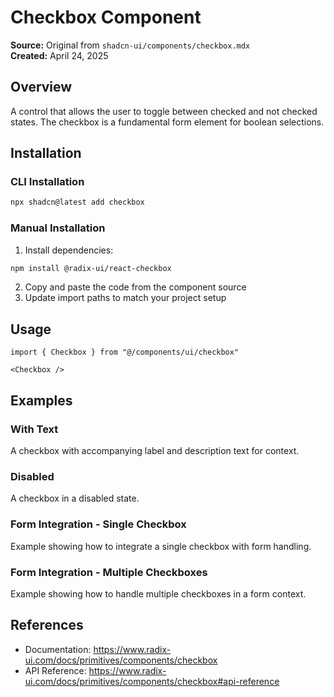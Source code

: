 # Checkbox Component

**Source:** Original from `shadcn-ui/components/checkbox.mdx`  
**Created:** April 24, 2025  

## Overview
A control that allows the user to toggle between checked and not checked states. The checkbox is a fundamental form element for boolean selections.

## Installation

### CLI Installation
```bash
npx shadcn@latest add checkbox
```

### Manual Installation
1. Install dependencies:
```bash
npm install @radix-ui/react-checkbox
```
2. Copy and paste the code from the component source
3. Update import paths to match your project setup

## Usage

```tsx
import { Checkbox } from "@/components/ui/checkbox"
```

```tsx
<Checkbox />
```

## Examples

### With Text
A checkbox with accompanying label and description text for context.

### Disabled
A checkbox in a disabled state.

### Form Integration - Single Checkbox
Example showing how to integrate a single checkbox with form handling.

### Form Integration - Multiple Checkboxes
Example showing how to handle multiple checkboxes in a form context.

## References
- Documentation: https://www.radix-ui.com/docs/primitives/components/checkbox
- API Reference: https://www.radix-ui.com/docs/primitives/components/checkbox#api-reference